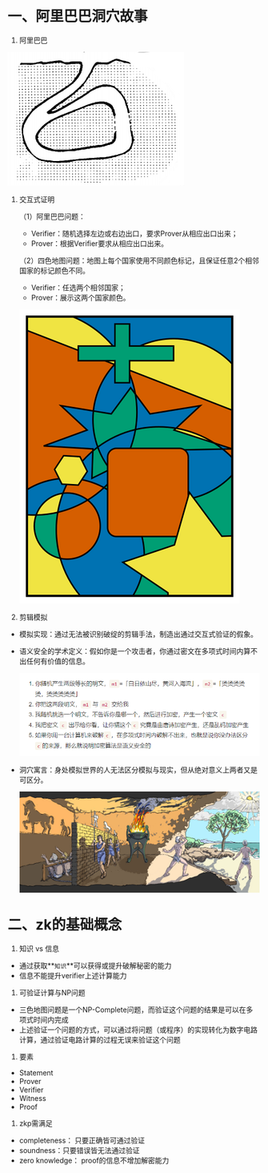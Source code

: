 # 一、阿里巴巴洞穴故事

1. 阿里巴巴

![Untitled](./imgs/p1.png)

1. 交互式证明
    
    （1）阿里巴巴问题：
    
    - Verifier：随机选择左边或右边出口，要求Prover从相应出口出来；
    - Prover：根据Verifier要求从相应出口出来。
    
    （2）四色地图问题：地图上每个国家使用不同颜色标记，且保证任意2个相邻国家的标记颜色不同。
    
    - Verifier：任选两个相邻国家；
    - Prover：展示这两个国家颜色。
    
    ![Untitled](./imgs/p2.png)
    

1. 剪辑模拟
- 模拟实现：通过无法被识别破绽的剪辑手法，制造出通过交互式验证的假象。
- 语义安全的学术定义：假如你是一个攻击者，你通过密文在多项式时间内算不出任何有价值的信息。
    
    ![Untitled](./imgs/p3.png)
    
- 洞穴寓言：身处模拟世界的人无法区分模拟与现实，但从绝对意义上两者又是可区分。
    
    ![Untitled](./imgs/p4.png)
    

# 二、zk的基础概念

1. 知识 vs 信息
- 通过获取**`知识`**可以获得或提升破解秘密的能力
- 信息不能提升verifier上述计算能力

1. 可验证计算与NP问题
- 三色地图问题是一个NP-Complete问题，而验证这个问题的结果是可以在多项式时间内完成
- 上述验证一个问题的方式，可以通过将问题（或程序）的实现转化为数字电路计算，通过验证电路计算的过程无误来验证这个问题

1. 要素
- Statement
- Prover
- Verifier
- Witness
- Proof

1. zkp需满足
- completeness： 只要正确皆可通过验证
- soundness：只要错误皆无法通过验证
- zero knowledge： proof的信息不增加解密能力